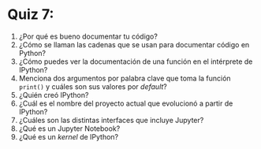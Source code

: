 # Quiz 7:

1. ¿Por qué es bueno documentar tu código?
1. ¿Cómo se llaman las cadenas que se usan para documentar código en Python?
1. ¿Cómo puedes ver la documentación de una función en el intérprete de IPython?
1. Menciona dos argumentos por palabra clave que toma la función `print()` y cuáles son sus valores por *default*?
1. ¿Quién creó IPython?
1. ¿Cuál es el nombre del proyecto actual que evolucionó a partir de IPython?
1. ¿Cuáles son las distintas interfaces que incluye Jupyter?
1. ¿Qué es un Jupyter Notebook?
1. ¿Qué es un *kernel* de IPython?